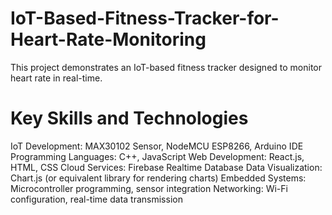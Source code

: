 # IoT-Based-Fitness-Tracker-for-Heart-Rate-Monitoring
This project demonstrates an IoT-based fitness tracker designed to monitor heart rate in real-time.

# Key Skills and Technologies
IoT Development: MAX30102 Sensor, NodeMCU ESP8266, Arduino IDE
Programming Languages: C++, JavaScript
Web Development: React.js, HTML, CSS
Cloud Services: Firebase Realtime Database
Data Visualization: Chart.js (or equivalent library for rendering charts)
Embedded Systems: Microcontroller programming, sensor integration
Networking: Wi-Fi configuration, real-time data transmission
